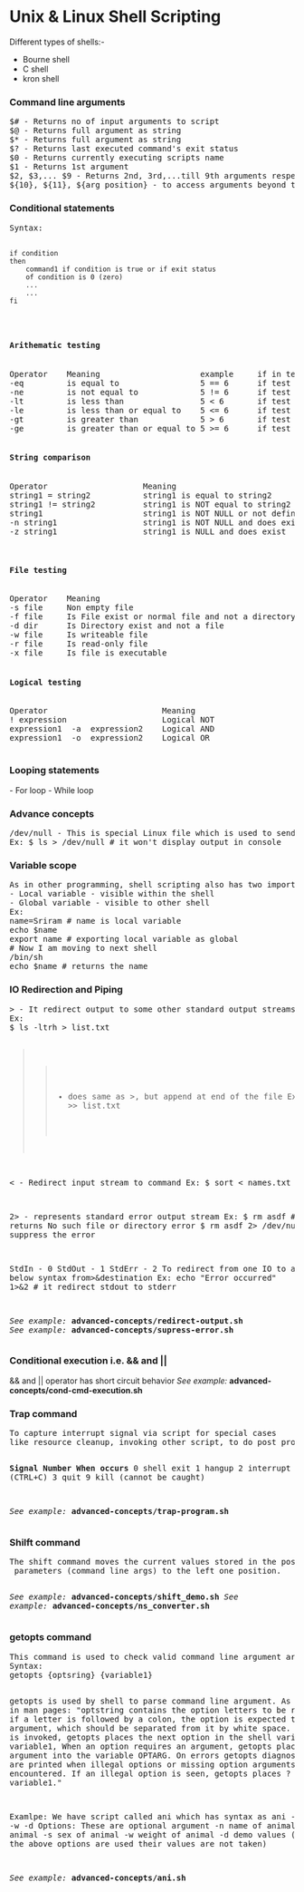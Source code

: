 <h1>Unix & Linux Shell Scripting</h1>

Different types of shells:-
  - Bourne shell
  - C shell
  - kron shell

<h3>Command line arguments</h3>
<pre>
$# - Returns no of input arguments to script
$@ - Returns full argument as string
$* - Returns full argument as string
$? - Returns last executed command's exit status
$0 - Returns currently executing scripts name
$1 - Returns 1st argument
$2, $3,... $9 - Returns 2nd, 3rd,...till 9th arguments respectively
${10}, ${11}, ${arg_position} - to access arguments beyond the 9
</pre>

<h3>Conditional statements</h3>
<pre>
Syntax:

	if condition
	then
		command1 if condition is true or if exit status
		of condition is 0 (zero)
		...
		...
	fi
</pre>

<pre>
<h4>Arithematic testing</h4>
Operator	Meaning						example		if in test operator		if in expression
-eq			is equal to					5 == 6		if test 5 -eq 6			if [ 5 -eq 6 ]
-ne			is not equal to				5 != 6		if test 5 -ne 6			if [ 5 -ne 6 ]
-lt			is less than				5 < 6		if test 5 -lt 6			if [ 5 -lt 6 ]
-le			is less than or equal to	5 <= 6		if test 5 -le 6			if [ 5 -le 6 ]
-gt			is greater than				5 > 6		if test 5 -gt 6			if [ 5 -gt 6 ]
-ge			is greater than or equal to	5 >= 6		if test 5 -ge 6			if [ 5 -ge 6 ]

<h4>String comparison</h4>
Operator					Meaning
string1 = string2			string1 is equal to string2
string1 != string2			string1 is NOT equal to string2
string1						string1 is NOT NULL or not defined 
-n string1					string1 is NOT NULL and does exist
-z string1					string1 is NULL and does exist


<h4>File testing</h4>
Operator	Meaning
-s file   	Non empty file
-f file   	Is File exist or normal file and not a directory 
-d dir    	Is Directory exist and not a file
-w file  	Is writeable file
-r file   	Is read-only file
-x file   	Is file is executable

<h4>Logical testing</h4>
Operator						Meaning
! expression					Logical NOT
expression1  -a  expression2	Logical AND
expression1  -o  expression2	Logical OR

</pre>

<h3>Looping statements</h3>
 - For loop
 - While loop
 
<h3>Advance concepts</h3>
<pre>
/dev/null - This is special Linux file which is used to send any unwanted output from program/command.
Ex: $ ls > /dev/null # it won't display output in console
</pre>

<h3>Variable scope</h3>
<pre>
As in other programming, shell scripting also has two important scope to define variable
- Local variable - visible within the shell
- Global variable - visible to other shell
Ex: 
name=Sriram # name is local variable
echo $name 
export name # exporting local variable as global
# Now I am moving to next shell
/bin/sh
echo $name # returns the name
</pre>

<h3>IO Redirection and Piping</h3>
<pre>
> - It redirect output to some other standard output streams like file, disk, network
Ex: 
$ ls -ltrh > list.txt

>> - does same as >, but append at end of the file
Ex: 
$ ls -h >> list.txt

< - Redirect input stream to command 
Ex: 
$ sort < names.txt

2> - represents standard error output stream
Ex:
$ rm asdf 				# returns No such file or directory error 
$ rm asdf 2> /dev/null   # suppress the error


StdIn - 0
StdOut - 1
StdErr - 2
To redirect from one IO to another below syntax
from>&destination
Ex: echo "Error occurred" 1>&2 # it redirect stdout to stderr

<i>See example:</i> <b>advanced-concepts/redirect-output.sh</b>
<i>See example:</i> <b>advanced-concepts/supress-error.sh</b>
</pre>


<h3>Conditional execution i.e. && and ||</h3>
&& and || operator has short circuit behavior
<i>See example:</i> <b>advanced-concepts/cond-cmd-execution.sh</b>

<h3>Trap command</h3>
<pre>
To capture interrupt signal via script for special cases 
like resource cleanup, invoking other script, to do post processing
 
<b>Signal Number      When occurs</b>
0                     shell exit 
1                     hangup
2                     interrupt (CTRL+C)
3                     quit 
9                     kill (cannot be caught)

<i>See example:</i> <b>advanced-concepts/trap-program.sh</b>
</pre>

<h3>Shilft command</h3>
<pre>
The shift command moves the current values stored in the positional
 parameters (command line args) to the left one position.

<i>See example:</i> <b>advanced-concepts/shift_demo.sh</b>
<i>See example:</i> <b>advanced-concepts/ns_converter.sh</b>
</pre>

<h3>getopts command</h3>
<pre>
This command is used to check valid command line argument are passed to script. Usually used in while loop.
Syntax:
getopts {optsring} {variable1}

getopts is used by shell to parse command line argument.
As defined in man pages:
"optstring contains the option letters to be recognized; if a letter is followed by a colon, the option is expected to have an argument, which should be separated from it by white space. Each time it is invoked, getopts places the next option in the shell variable variable1, When an option requires an argument, getopts places that argument into the variable OPTARG. On errors getopts diagnostic messages are printed when illegal options or missing option arguments are encountered. If an illegal option is seen, getopts places ? into variable1."

Examlpe:
We have script called ani which has syntax as
ani -n -a -s -w -d
Options: These are optional argument
    -n name of animal
    -a age of animal
    -s sex of animal
    -w weight of animal
    -d demo values (if any of the above options are used their values are not taken)

<i>See example:</i> <b>advanced-concepts/ani.sh</b>    
</pre>